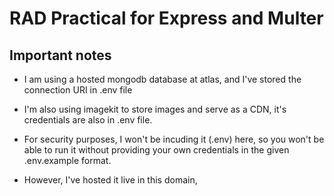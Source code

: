 # RAD Practical for Express and Multer

## Important notes

- I am using a hosted mongodb database at atlas, and I've stored the connection URI in .env file
- I'm also using imagekit to store images and serve as a CDN, it's credentials are also in .env file.
- For security purposes, I won't be incuding it (.env) here, so you won't be able to run it without providing your own credentials in the given .env.example format.

- However, I've hosted it live in this domain, <a href="https://2208-rad-express-multer.fly.dev/" target="_blank"></a>